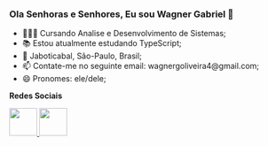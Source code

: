 
<link rel="stylesheet" href="https://cdn.jsdelivr.net/gh/devicons/devicon@v2.15.1/devicon.min.css">
          
### Ola Senhoras e Senhores, Eu sou Wagner Gabriel 👋

<ul>
  <li>👨🏽‍🎓 Cursando Analise e Desenvolvimento de Sistemas;</li>
  <li>📚 Estou atualmente estudando TypeScript;</li>
  <li>📍 Jaboticabal, São-Paulo, Brasil;</li>
  <li>📫 Contate-me no seguinte email: wagnergoliveira4@gmail.com;</li>
  <li>😄 Pronomes: ele/dele;</li>
</ul>

<span><strong>Redes Sociais</strong></span>
<div>
  <a href="https://www.linkedin.com/in/wagner-gabriel-oliveira-de-souza-0854a4228/">
    <img src="https://cdn.jsdelivr.net/gh/devicons/devicon/icons/linkedin/linkedin-original.svg" width="50"/>
  </a>
  <a href="https://instagram.com/_wagner.souza?igshid=YmJhNjkzNzY=">
    <img src="https://png.pngtree.com/png-vector/20221018/ourmid/pngtree-instagram-social-platform-icon-png-image_6315976.png" width="50"/>
  </a>
</div>


